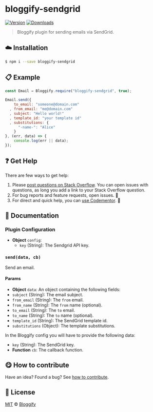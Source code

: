 <!-- Please do not edit this file. Edit the `blah` field in the `package.json` instead. If in doubt, open an issue. -->

# bloggify-sendgrid

 [![Version](https://img.shields.io/npm/v/bloggify-sendgrid.svg)](https://www.npmjs.com/package/bloggify-sendgrid) [![Downloads](https://img.shields.io/npm/dt/bloggify-sendgrid.svg)](https://www.npmjs.com/package/bloggify-sendgrid)

> Bloggify plugin for sending emails via SendGrid.

## :cloud: Installation

```sh
$ npm i --save bloggify-sendgrid
```


## :clipboard: Example



```js
const Email = Bloggify.require("bloggify-sendgrid", true);

Email.send({
    to_email: "someone@domain.com"
  , from_email: "me@domain.com"
  , subject: "Hello world!"
  , template_id: "your template id"
  , substitutions: {
      "-name-": "Alice"
    }
}, (err, data) => {
    console.log(err || data);
});
```



## :question: Get Help

There are few ways to get help:

 1. Please [post questions on Stack Overflow](https://stackoverflow.com/questions/ask). You can open issues with questions, as long you add a link to your Stack Overflow question.
 2. For bug reports and feature requests, open issues. :bug:
 3. For direct and quick help, you can [use Codementor](https://www.codementor.io/johnnyb). :rocket:


## :memo: Documentation


### Plugin Configuration

- **Object** `config`:
  - `key` (String): The Sendgrid API key.

### `send(data, cb)`
Send an email.

#### Params

- **Object** `data`: An object containing the following fields:
 - `subject` (String): The email subject.
 - `from_email` (String): The `from` email.
 - `from_name` (String): The `from` name (optional).
 - `to_email` (String): The `to` email.
 - `to_name` (String): The `to` name (optional).
 - `template_id` (String): The SendGrid template id.
 - `substitutions` (Object): The template substitutions.

In the Bloggify config you will have to provide the following data:

 - `key` (String): The SendGrid key.
- **Function** `cb`: The callback function.



## :yum: How to contribute
Have an idea? Found a bug? See [how to contribute][contributing].



## :scroll: License

[MIT][license] © [Bloggify][website]

[license]: http://showalicense.com/?fullname=Bloggify%20%3Csupport%40bloggify.org%3E%20(https%3A%2F%2Fbloggify.org)&year=2016#license-mit
[website]: https://bloggify.org
[contributing]: /CONTRIBUTING.md
[docs]: /DOCUMENTATION.md
